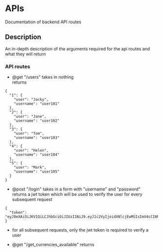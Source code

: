 # APIs

Documentation of backend API routes

## Description

An in-depth description of the arguments required for the api routes and what they will return

### API routes
* @get "/users"
takes in nothing\
returns
```
{
  "1": {
    "user": "Jacky",
    "username": "user101"
  },
  "2": {
    "user": "Jane",
    "username": "user102"
  },
  "3": {
    "user": "Tom",
    "username": "user103"
  },
  "4": {
    "user": "Helen",
    "username": "user104"
  },
  "5": {
    "user": "Mark",
    "username": "user105"
  }
}
```
* @post "/login"
takes in a form with "username" and "password"\
returns a jwt token which will be used to verify the user for every subsequent request
```
{
  "token": "eyJ0eXAiOiJKV1QiLCJhbGciOiJIUzI1NiJ9.eyJ1c2VyIjoidXNlcjEwMSIsImV4cCI6MTY1ODQ4NTE3OH0.9dlXWJSDiA_hi0xnHHCNkWTpop9YNHLYdpLlpEcsrQM"
}
```
* for all subsequent requests, only the jwt token is required to verify a user

* @get "/get_currencies_available"
returns
```

```

